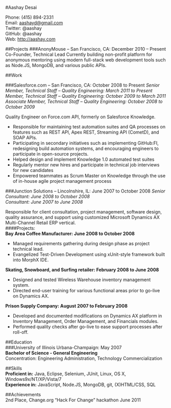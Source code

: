 #Aashay Desai

<span class="contact phone">Phone: (415) 894-2331</span>  
<span class="contact email">Email: aashayd@gmail.com</span>  
<span class="contact twitter">Twitter: @aashay</span>  
<span class="contact github">GitHub: @aashay</span>  
<span class="contact web">Web: http://aashay.com</span>  


##Projects
###AnonyMouse – San Francisco, CA: December 2010 – Present
Co-Founder, Technical Lead
Currently building non-profit platform for anonymous mentoring using modern full-stack web development tools such as Node.JS, MongoDB, and various public APIs.  

##Work

###Salesforce.com – San Francisco, CA: October 2008 to Present
*Senior Member, Technical Staff – Quality Engineering: March 2011 to Present*  
*Member, Technical Staff – Quality Engineering: October 2009 to March 2011*  
*Associate Member, Technical Staff – Quality Engineering: October 2008 to October 2009*  

Quality Engineer on Force.com API, formerly on Salesforce Knowledge.  

* Responsible for maintaining test automation suites and QA processes on features such as REST API, Apex REST, Streaming API (CometD), and SOAP APIs.  
* Participating in secondary initiatives such as implementing GitHub:FI, redesigning build automation systems, and encouraging engineers to participate in open-source projects.  
* Helped design and implement Knowledge 1.0 automated test suites  
* Regularly mentor new hires and participate in technical job interviews for new candidates  
* Empowered teammates as Scrum Master on Knowledge through the use of in-house agile project management process  

###Junction Solutions – Lincolnshire, IL: June 2007 to October 2008
*Senior Consultant: June 2008 to October 2008*  
*Consultant: June 2007 to June 2008*  

Responsible for client consultation, project management, software design, quality assurance, and support using customized Microsoft Dynamics AX Multi-Channel Retail ERP vertical.  
####Projects:  
**Bay Area Coffee Manufacturer: June 2008 to October 2008**   

* Managed requirements gathering during design phase as project technical lead.   
* Evangelized Test-Driven Development using xUnit-style framework built into MorphX IDE.
  
**Skating, Snowboard, and Surfing retailer: February 2008 to June 2008**  

* Designed and tested Wireless Warehouse inventory management system.  
* Directed end-user training for various functional areas prior to go-live on Dynamics AX.  

**Prison Supply Company: August 2007 to February 2008**  

* Developed and documented modifications on Dynamics AX platform in Inventory Management, Order Management, and Financials modules.   
* Performed quality checks after go-live to ease support processes after roll-off.  

##Education  
###University of Illinois Urbana-Champaign:	May 2007  
**Bachelor of Science - General Engineering**  
Concentration: Engineering Administration, Technology Commercialization  

##Skills  
**Proficient in:** Java, Eclipse, Selenium, JUnit, Linux, OS X, Windows9x/NT/XP/Vista/7  
**Experience in:** JavaScript, Node.JS, MongoDB, git, (X)HTML/CSS, SQL  

##Achievements  
2nd Place, Change.org “Hack For Change” hackathon	June 2011  

